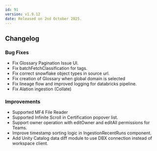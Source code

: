 ```yaml
---
id: 91
version: v1.9.12
date: Released on 2nd October 2025.
---
```


## Changelog

### Bug Fixes

-   Fix Glossary Pagination Issue UI.
-   Fix batchFetchClassification for tags.
-   Fix correct snowflake object types in source url.
-   Fix creation of Glossary when global domain is selected
-   Fix lineage flow and improved logging for databricks pipeline.
-   Fix Alation ingestion (Collate)

### Improvements

-   Supported MF4 File Reader
-   Supported Infinite Scroll in Certification popover list.
-   Support owner operation with editOwner and editAll permissions for Teams.
-   Improve timestamp sorting logic in IngestionRecentRuns component.
-   Add Unity Catalog data diff module to use DBX connection instead of workspace client.